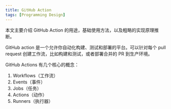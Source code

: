 ```yaml
---
title: GitHub Action
tags: [Programming Design]
---
```


本文主要介绍 GitHub Action 的用途，基础使用方法，以及粗略的实现原理推断。

GitHub action 是一个允许你自动化构建、测试和部署的平台。可以针对每个 pull request 创建工作流，比如构建和测试，或者部署合并的 PR 到生产环境。

GitHub Actions 有几个核心的概念：

1. Workflows（工作流）
2. Events（事件）
3. Jobs（任务）
4. Actions（动作）
5. Runners（执行器）
